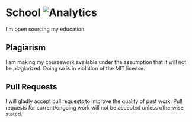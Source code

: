 # School ![Analytics](https://ga-beacon.appspot.com/UA-34529482-6/school/readme?pixel)

I'm open sourcing my education.

## Plagiarism

I am making my coursework available under the assumption that it will not be
plagiarized. Doing so is in violation of the MIT license.

## Pull Requests

I will gladly accept pull requests to improve the quality of past work. Pull
requests for current/ongoing work will not be accepted unless otherwise stated.
